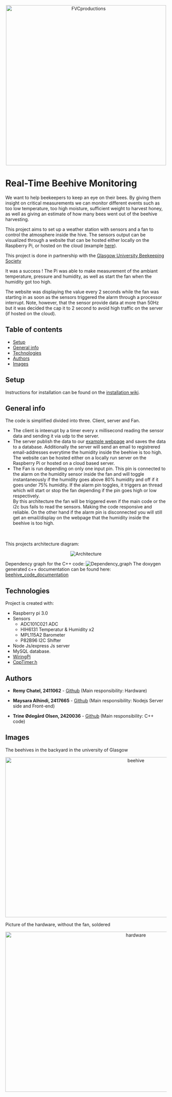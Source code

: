 

<p align="center">
<img src="bee_pic.jpg" title="Bee" alt="FVCproductions" width="500" height="500" ></p>




# Real-Time Beehive Monitoring

We want to help beekeepers to keep an eye on their bees. By giving them insight on critical measurements we can monitor different events such as too low temperature, too high moisture, sufficient weight to harvest honey, as well as giving an estimate of how many bees went out of the beehive harvesting.

This project aims to set up a weather station with sensors and a fan to control the atmosphere inside the hive. The sensors output can be visualized through a website that can be hosted either locally on the Raspberry Pi, or hosted on the cloud (example [here](https://beehiveproject.herokuapp.com/)).

This project is done in partnership with the [Glasgow University Beekeeping Society](https://www.facebook.com/GUBeekeepingSociety/)

It was a success ! The Pi was able to make measurement of the ambiant temperature, pressure and humidity, as well as start the fan when the humidity got too high.

The website was displaying the value every 2 seconds while the fan was starting in as soon as the sensors triggered the alarm through a processor interrupt. Note, however, that the sensor provide data at more than 50Hz but it was decided the cap it to 2 second to avoid high traffic on the server (if hosted on the cloud).

## Table of contents
* [Setup](#setup)
* [General info](#general-info)
* [Technologies](#technologies)
* [Authors](#authors)
* [Images](#images)

## Setup

Instructions for installation can be found on the [installation wiki](https://github.com/MaysaraHolmes/beehive/wiki/Installation).

## General info
The code is simplified divided into three. Client, server and Fan. <br />
* The client is inteerupt by a timer every x millisecond reading the sensor data and sending it via udp to the server. <br />
* The server publish the data to our [example webpage](https://beehiveproject.herokuapp.com/) and saves the data to a database.
Additionally the server will send an email to registrered email-addresses everytime the humidity inside the beehive is too high. <br />
The website can be hosted either on a locally run server on the Raspberry Pi or hosted on a cloud based server.<br />
* The Fan is run depending on only one input pin. This pin is connected to the alarm on the humidity sensor inside the fan and will toggle instantaneously if the humidity goes above 80% humidity and off if it goes under 75% humidity. If the alarm pin toggles, it triggers an thread which will start or stop the fan depending if the pin goes high or low respectively. <br />
By this architecture the fan will be triggered even if the main code or the i2c bus fails to read the sensors. Making the code responsive and reliable. On the other hand if the alarm pin is disconnected you will still get an email/display on the webpage that the humidity inside the beehive is too high.
<br />
<br />
This projects architecture diagram:

<p align="center">
<img src="ArchitectureDiagram.png" title="Architecture" >
</p>

Dependency graph for the C++ code:
<img src="dependency_graph.png" title="Dependency_graph" >
The doxygen generated c++ documentation can be found here: [beehive_code_documentation](https://github.com/MaysaraHolmes/beehive/blob/master/documentation/beehive_code_documentation.pdf)


## Technologies

Project is created with:
* Raspberry pi 3.0
* Sensors
	* ADC101C021 ADC
	* HIH6131 Temperatur & Humidity x2
	* MPL115A2 Barometer
	* P82B96 I2C Shifter
* Node Js/express Js server
* MySQL database.
* [WiringPi](http://wiringpi.com/reference/core-functions/) 
* [CppTimer.h](https://github.com/berndporr/cppTimer) 


## Authors

* **Remy Chatel, 2411062**  - [Github](https://github.com/RemyChatel) (Main responsibility: Hardware)

* **Maysara Alhindi, 2417665**  - [Github](https://github.com/MaysaraHolmes) (Main responsibility: Nodejs Server side and Front-end)

* **Trine Ødegård Olsen, 2420036**  - [Github](https://github.com/trineoo) (Main responsibility: C++ code)

## Images

The beehives in the backyard in the university of Glasgow
<p align="center">
	<img src="beehive.jpg"
	 title="hive" alt="beehive" width="800" height="500" ></p>
	 
Picture of the hardware, without the fan, soldered
<p align="center">
	<img src="hardware.jpg"
	 title="hw" alt="hardware" width="800" height="500" ></p>



